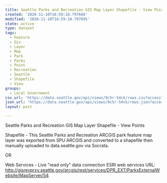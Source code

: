 ```yaml
---
title: Seattle Parks and Recreation GIS Map Layer Shapefile - View Points
created: '2020-11-10T16:59:18.797684'
modified: '2020-11-10T16:59:18.797695'
state: active
type: dataset
tags:
  - Feature
  - Gis
  - Layer
  - Map
  - Park
  - Parks
  - Point
  - Recreation
  - Seattle
  - Shapefile
  - View
groups:
  - Local Government
csv_url: 'https://data.seattle.gov/api/views/9c5r-54ck/rows.csv?accessType=DOWNLOAD'
json_url: 'https://data.seattle.gov/api/views/9c5r-54ck/rows.json?accessType=DOWNLOAD'
layout: post

---
```

Seattle Parks and Recreation GIS Map Layer Shapefile - View Points

Shapefile - This Seattle Parks and Recreation ARCGIS park feature map layer was exported from SPU ARCGIS and converted to a shapefile then manually uploaded to data.seattle.gov via Socrata.

OR

Web Services - Live "read only" data connection ESRI web services URL: http://gisrevprxy.seattle.gov/arcgis/rest/services/DPR_EXT/ParksExternalWebsite/MapServer/54
